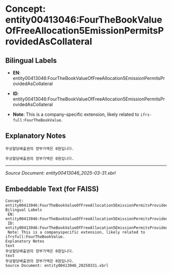 # Concept: entity00413046:FourTheBookValueOfFreeAllocation5EmissionPermitsProvidedAsCollateral

## Bilingual Labels
- **EN**: entity00413046:FourTheBookValueOfFreeAllocation5EmissionPermitsProvidedAsCollateral

- **ID**: entity00413046:FourTheBookValueOfFreeAllocation5EmissionPermitsProvidedAsCollateral
- **Note**: This is a company-specific extension, likely related to `ifrs-full:FourTheBookValue`.

## Explanatory Notes
```text
무상할당배출권의 장부가액은 0원입니다.
```
```text
무상할당배출권의 장부가액은 0원입니다.
```

---
*Source Document: entity00413046_2025-03-31.xbrl*
## Embeddable Text (for FAISS)
```text
Concept: entity00413046:FourTheBookValueOfFreeAllocation5EmissionPermitsProvidedAsCollateral
Bilingual Labels
 EN: entity00413046:FourTheBookValueOfFreeAllocation5EmissionPermitsProvidedAsCollateral
 ID: entity00413046:FourTheBookValueOfFreeAllocation5EmissionPermitsProvidedAsCollateral
 Note: This is a companyspecific extension, likely related to ifrsfull:FourTheBookValue.
Explanatory Notes
text
무상할당배출권의 장부가액은 0원입니다.
text
무상할당배출권의 장부가액은 0원입니다.
Source Document: entity00413046_20250331.xbrl
```
